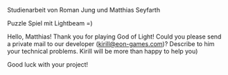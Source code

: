 Studienarbeit von Roman Jung und Matthias Seyfarth

Puzzle Spiel mit Lightbeam =)

Hello, Matthias! Thank you for playing God of Light! Could you please send a private mail to our developer (kirill@eon-games.com)? Describe to him your technical problems. Kirill will be more than happy to help you)

Good luck with your project!
